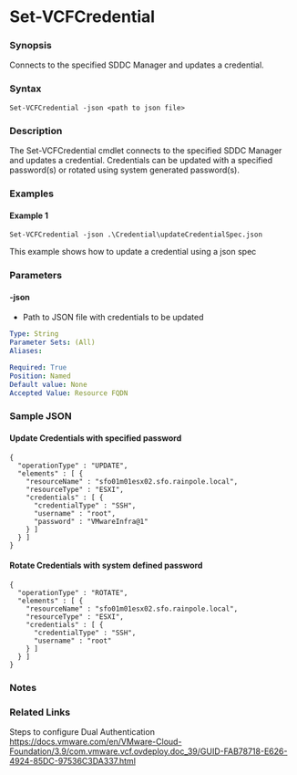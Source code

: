 # Set-VCFCredential

### Synopsis
Connects to the specified SDDC Manager and updates a credential.

### Syntax
```
Set-VCFCredential -json <path to json file>
```

### Description
The Set-VCFCredential cmdlet connects to the specified SDDC Manager and updates a credential.
Credentials can be updated with a specified password(s) or rotated using system generated password(s).

### Examples
#### Example 1
```
Set-VCFCredential -json .\Credential\updateCredentialSpec.json
```
This example shows how to update a credential using a json spec

### Parameters

#### -json
- Path to JSON file with credentials to be updated

```yaml
Type: String
Parameter Sets: (All)
Aliases:

Required: True
Position: Named
Default value: None
Accepted Value: Resource FQDN
```
### Sample JSON
#### Update Credentials with specified password
```
{
  "operationType" : "UPDATE",
  "elements" : [ {
    "resourceName" : "sfo01m01esx02.sfo.rainpole.local",
    "resourceType" : "ESXI",
    "credentials" : [ {
      "credentialType" : "SSH",
      "username" : "root",
      "password" : "VMwareInfra@1"
    } ]
  } ]
}

```
#### Rotate Credentials with system defined password
```
{
  "operationType" : "ROTATE",
  "elements" : [ {
    "resourceName" : "sfo01m01esx02.sfo.rainpole.local",
    "resourceType" : "ESXI",
    "credentials" : [ {
      "credentialType" : "SSH",
      "username" : "root"
    } ]
  } ]
}

```

### Notes

### Related Links
Steps to configure Dual Authentication https://docs.vmware.com/en/VMware-Cloud-Foundation/3.9/com.vmware.vcf.ovdeploy.doc_39/GUID-FAB78718-E626-4924-85DC-97536C3DA337.html
